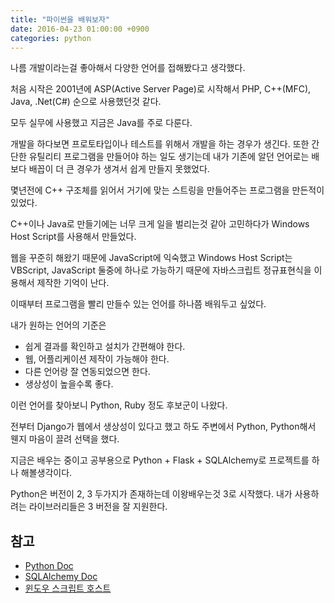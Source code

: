```yaml
---
title: "파이썬을 배워보자"
date: 2016-04-23 01:00:00 +0900
categories: python
---
```


나름 개발이라는걸 좋아해서 다양한 언어를 접해봤다고 생각했다.

처음 시작은 2001년에 ASP(Active Server Page)로 시작해서 PHP, C++(MFC), Java, .Net(C#) 순으로 사용했던것 같다.

모두 실무에 사용했고 지금은 Java를 주로 다룬다.

개발을 하다보면 프로토타입이나 테스트를 위해서 개발을 하는 경우가 생긴다. 또한 간단한 유틸리티 프로그램을 만들어야 하는 일도 생기는데 내가 기존에 알던 언어로는 배보다 배꼽이 더 큰 경우가 생겨서 쉽게 만들지 못했었다.

몇년전에 C++ 구조체를 읽어서 거기에 맞는 스트링을 만들어주는 프로그램을 만든적이 있었다.

C++이나 Java로 만들기에는 너무 크게 일을 벌리는것 같아 고민하다가 Windows Host Script를 사용해서 만들었다.

웹을 꾸준히 해왔기 때문에 JavaScript에 익숙했고 Windows Host Script는 VBScript, JavaScript 둘중에 하나로 가능하기 때문에 자바스크립트 정규표현식을 이용해서 제작한 기억이 난다.

이때부터 프로그램을 빨리 만들수 있는 언어를 하나쯤 배워두고 싶었다.

내가 원하는 언어의 기준은

- 쉽게 결과를 확인하고 설치가 간편해야 한다.
- 웹, 어플리케이션 제작이 가능해야 한다.
- 다른 언어랑 잘 연동되었으면 한다.
- 생상성이 높을수록 좋다.

이런 언어를 찾아보니 Python, Ruby 정도 후보군이 나왔다.

전부터 Django가 웹에서 생상성이 있다고 했고 하도 주변에서 Python, Python해서 웬지 마음이 끌려 선택을 했다.

지금은 배우는 중이고 공부용으로 Python + Flask + SQLAlchemy로 프로젝트를 하나 해볼생각이다.

Python은 버전이 2, 3 두가지가 존재하는데 이왕배우는것 3로 시작했다. 내가 사용하려는 라이브러리들은 3 버전을 잘 지원한다.

## 참고
- [Python Doc](https://www.python.org/doc/)
- [SQLAlchemy Doc](http://docs.sqlalchemy.org/en/rel_1_0/)
- [윈도우 스크립트 호스트](https://ko.wikipedia.org/wiki/%EC%9C%88%EB%8F%84%EC%9A%B0_%EC%8A%A4%ED%81%AC%EB%A6%BD%ED%8A%B8_%ED%98%B8%EC%8A%A4%ED%8A%B8)






